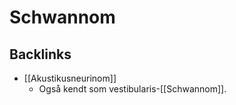 # Schwannom

## Backlinks
* [[Akustikusneurinom]]
	* Også kendt som vestibularis-[[Schwannom]].

<!-- {BearID:807BB331-A925-40A6-B692-D4C42C1820E8-65488-0000733599ADC96B} -->
